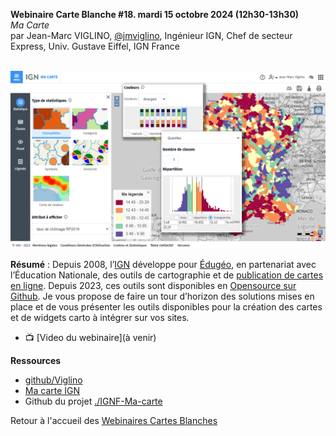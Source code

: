 **Webinaire Carte Blanche #18. mardi 15 octobre 2024 (12h30-13h30)** </br>
_Ma Carte_ </br>
par Jean-Marc VIGLINO, [@jmviglino](https://twitter.com/jmviglino), Ingénieur IGN, Chef de secteur Express, Univ. Gustave Eiffel, IGN France  </br> </br>


![alt text](https://raw.githubusercontent.com/magisAR9/webinaires/main/affiche_Viglino2024.png)

**Résumé** : Depuis 2008, l’[IGN](https://www.ign.fr/) développe pour [Édugéo](https://www.edugeo.fr/), en partenariat avec l’Éducation Nationale, des outils de cartographie
et de [publication de cartes en ligne](https://macarte.ign.fr/). Depuis 2023, ces outils sont disponibles en [Opensource sur Github](https://github.com/IGNF-Ma-carte).
Je vous propose de faire un tour d’horizon des solutions mises en place et de vous présenter les outils disponibles pour la création des cartes et de widgets carto
à intégrer sur vos sites.

- 📺 [Video du webinaire](à venir) </br>

**Ressources** </br>
- [github/Viglino](https://github.com/Viglino)
- [Ma carte IGN](https://macarte.ign.fr/)
- Github du projet [./IGNF-Ma-carte](https://github.com/IGNF-Ma-carte)

Retour à l'accueil des [Webinaires Cartes Blanches](https://github.com/magisAR9/webinaires)
